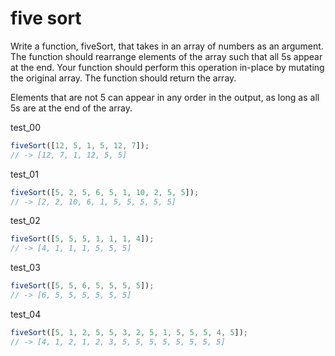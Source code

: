 # five sort

Write a function, fiveSort, that takes in an array of numbers as an argument. The function should rearrange elements of the array such that all 5s appear at the end. Your function should perform this operation in-place by mutating the original array. The function should return the array.

Elements that are not 5 can appear in any order in the output, as long as all 5s are at the end of the array.

test_00
```js
fiveSort([12, 5, 1, 5, 12, 7]);
// -> [12, 7, 1, 12, 5, 5]
```

test_01
```js
fiveSort([5, 2, 5, 6, 5, 1, 10, 2, 5, 5]);
// -> [2, 2, 10, 6, 1, 5, 5, 5, 5, 5]
```

test_02
```js
fiveSort([5, 5, 5, 1, 1, 1, 4]);
// -> [4, 1, 1, 1, 5, 5, 5]
```

test_03
```js
fiveSort([5, 5, 6, 5, 5, 5, 5]);
// -> [6, 5, 5, 5, 5, 5, 5]
```

test_04
```js
fiveSort([5, 1, 2, 5, 5, 3, 2, 5, 1, 5, 5, 5, 4, 5]);
// -> [4, 1, 2, 1, 2, 3, 5, 5, 5, 5, 5, 5, 5, 5] 
```
